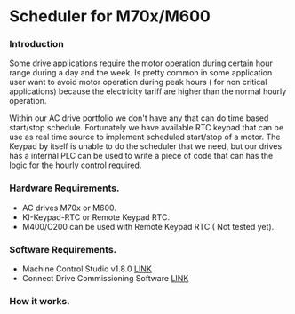 # Scheduler for M70x/M600
### Introduction

Some drive applications require  the motor operation during certain hour range during a  day  and the week.  Is pretty common in some application user want to avoid motor operation during peak hours ( for non critical applications)  because the electricity tariff are higher than the normal hourly operation.

Within our AC drive portfolio  we don't have   any that can do time based start/stop schedule.  Fortunately we have available RTC keypad that can be use as  real time source to implement  scheduled  start/stop of a motor.  The Keypad by itself is unable to do the scheduler that we need, but our drives has a internal PLC can be used to write a piece of code  that can has the logic for the hourly control required. 

### Hardware Requirements.

- AC drives M70x or M600.
- KI-Keypad-RTC or Remote Keypad RTC.
- M400/C200 can be used with Remote Keypad RTC ( Not tested yet).

### Software Requirements.

- Machine Control Studio v1.8.0 [LINK](http://www.controltechniques.com/CTDownloads/SharePoint/Download.aspx?SiteID=4&ProductID=150&DownloadID=5149&VersionID=7589)
- Connect Drive Commissioning Software  [LINK](http://www.controltechniques.com/CTDownloads/SharePoint/Download.aspx?SiteID=4&ProductID=150&DownloadID=6041&VersionID=8669)

### How it works.









